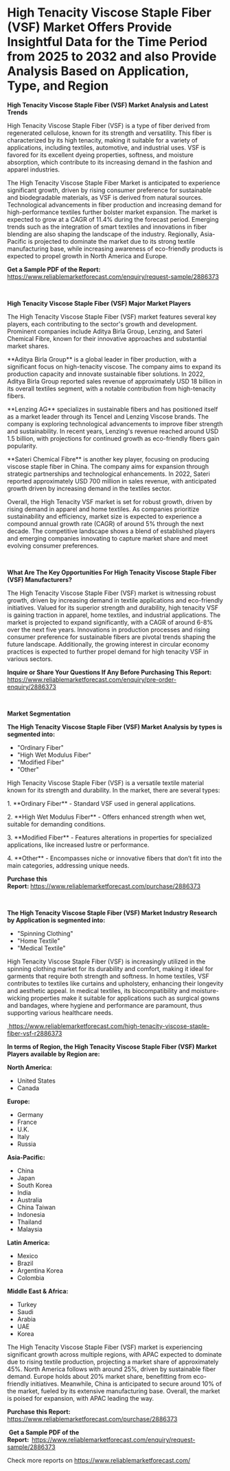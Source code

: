 <p><h1>High Tenacity Viscose Staple Fiber (VSF) Market Offers Provide Insightful Data for the Time Period from 2025 to 2032 and also Provide Analysis Based on Application, Type, and Region</h1></p><p><strong>High Tenacity Viscose Staple Fiber (VSF) Market Analysis and Latest Trends</strong></p>
<p><p>High Tenacity Viscose Staple Fiber (VSF) is a type of fiber derived from regenerated cellulose, known for its strength and versatility. This fiber is characterized by its high tenacity, making it suitable for a variety of applications, including textiles, automotive, and industrial uses. VSF is favored for its excellent dyeing properties, softness, and moisture absorption, which contribute to its increasing demand in the fashion and apparel industries.</p><p>The High Tenacity Viscose Staple Fiber Market is anticipated to experience significant growth, driven by rising consumer preference for sustainable and biodegradable materials, as VSF is derived from natural sources. Technological advancements in fiber production and increasing demand for high-performance textiles further bolster market expansion. The market is expected to grow at a CAGR of 11.4% during the forecast period. Emerging trends such as the integration of smart textiles and innovations in fiber blending are also shaping the landscape of the industry. Regionally, Asia-Pacific is projected to dominate the market due to its strong textile manufacturing base, while increasing awareness of eco-friendly products is expected to propel growth in North America and Europe.</p></p>
<p><strong>Get a Sample PDF of the Report:&nbsp;</strong> <a href="https://www.reliablemarketforecast.com/enquiry/request-sample/2886373?utm_campaign=2803&utm_medium=2&utm_source=Github&utm_content=ia&utm_term=13032025&utm_id=high-tenacity-viscose-staple-fiber-vsf">https://www.reliablemarketforecast.com/enquiry/request-sample/2886373</a></p>
<p>&nbsp;</p>
<p><strong>High Tenacity Viscose Staple Fiber (VSF) Major Market Players</strong></p>
<p><p>The High Tenacity Viscose Staple Fiber (VSF) market features several key players, each contributing to the sector's growth and development. Prominent companies include Aditya Birla Group, Lenzing, and Sateri Chemical Fibre, known for their innovative approaches and substantial market shares.</p><p>**Aditya Birla Group** is a global leader in fiber production, with a significant focus on high-tenacity viscose. The company aims to expand its production capacity and innovate sustainable fiber solutions. In 2022, Aditya Birla Group reported sales revenue of approximately USD 18 billion in its overall textiles segment, with a notable contribution from high-tenacity fibers.</p><p>**Lenzing AG** specializes in sustainable fibers and has positioned itself as a market leader through its Tencel and Lenzing Viscose brands. The company is exploring technological advancements to improve fiber strength and sustainability. In recent years, Lenzing's revenue reached around USD 1.5 billion, with projections for continued growth as eco-friendly fibers gain popularity.</p><p>**Sateri Chemical Fibre** is another key player, focusing on producing viscose staple fiber in China. The company aims for expansion through strategic partnerships and technological enhancements. In 2022, Sateri reported approximately USD 700 million in sales revenue, with anticipated growth driven by increasing demand in the textiles sector.</p><p>Overall, the High Tenacity VSF market is set for robust growth, driven by rising demand in apparel and home textiles. As companies prioritize sustainability and efficiency, market size is expected to experience a compound annual growth rate (CAGR) of around 5% through the next decade. The competitive landscape shows a blend of established players and emerging companies innovating to capture market share and meet evolving consumer preferences.</p></p>
<p>&nbsp;</p>
<p><strong>What Are The Key Opportunities For High Tenacity Viscose Staple Fiber (VSF) Manufacturers?</strong></p>
<p><p>The High Tenacity Viscose Staple Fiber (VSF) market is witnessing robust growth, driven by increasing demand in textile applications and eco-friendly initiatives. Valued for its superior strength and durability, high tenacity VSF is gaining traction in apparel, home textiles, and industrial applications. The market is projected to expand significantly, with a CAGR of around 6-8% over the next five years. Innovations in production processes and rising consumer preference for sustainable fibers are pivotal trends shaping the future landscape. Additionally, the growing interest in circular economy practices is expected to further propel demand for high tenacity VSF in various sectors.</p></p>
<p><strong>Inquire or Share Your Questions If Any Before Purchasing This Report:</strong> <a href="https://www.reliablemarketforecast.com/enquiry/pre-order-enquiry/2886373?utm_campaign=2803&utm_medium=2&utm_source=Github&utm_content=ia&utm_term=13032025&utm_id=high-tenacity-viscose-staple-fiber-vsf">https://www.reliablemarketforecast.com/enquiry/pre-order-enquiry/2886373</a></p>
<p>&nbsp;</p>
<p><strong>Market Segmentation</strong></p>
<p><strong>The High Tenacity Viscose Staple Fiber (VSF) Market Analysis by types is segmented into:</strong></p>
<p><ul><li>"Ordinary Fiber"</li><li>"High Wet Modulus Fiber"</li><li>"Modified Fiber"</li><li>"Other"</li></ul></p>
<p><p>High Tenacity Viscose Staple Fiber (VSF) is a versatile textile material known for its strength and durability. In the market, there are several types: </p><p>1. **Ordinary Fiber** - Standard VSF used in general applications. </p><p>2. **High Wet Modulus Fiber** - Offers enhanced strength when wet, suitable for demanding conditions. </p><p>3. **Modified Fiber** - Features alterations in properties for specialized applications, like increased lustre or performance. </p><p>4. **Other** - Encompasses niche or innovative fibers that don’t fit into the main categories, addressing unique needs.</p></p>
<p><strong>Purchase this Report:&nbsp;</strong><a href="https://www.reliablemarketforecast.com/purchase/2886373?utm_campaign=2803&utm_medium=2&utm_source=Github&utm_content=ia&utm_term=13032025&utm_id=high-tenacity-viscose-staple-fiber-vsf">https://www.reliablemarketforecast.com/purchase/2886373</a></p>
<p>&nbsp;</p>
<p><strong>The High Tenacity Viscose Staple Fiber (VSF) Market Industry Research by Application is segmented into:</strong></p>
<p><ul><li>"Spinning Clothing"</li><li>"Home Textile"</li><li>"Medical Textile"</li></ul></p>
<p><p>High Tenacity Viscose Staple Fiber (VSF) is increasingly utilized in the spinning clothing market for its durability and comfort, making it ideal for garments that require both strength and softness. In home textiles, VSF contributes to textiles like curtains and upholstery, enhancing their longevity and aesthetic appeal. In medical textiles, its biocompatibility and moisture-wicking properties make it suitable for applications such as surgical gowns and bandages, where hygiene and performance are paramount, thus supporting various healthcare needs.</p></p>
<p><a href="https://www.reliablemarketforecast.com/high-tenacity-viscose-staple-fiber-vsf-r2886373?utm_campaign=2803&utm_medium=2&utm_source=Github&utm_content=ia&utm_term=13032025&utm_id=high-tenacity-viscose-staple-fiber-vsf">&nbsp;https://www.reliablemarketforecast.com/high-tenacity-viscose-staple-fiber-vsf-r2886373</a></p>
<p><strong>In terms of Region, the High Tenacity Viscose Staple Fiber (VSF) Market Players available by Region are:</strong></p>
<p>
    <p> <strong> North America: </strong>
        <ul>
            <li>United States</li>
            <li>Canada</li>
        </ul>
        </p> 
    <p> <strong> Europe: </strong>
        <ul>
            <li>Germany</li>
            <li>France</li>
            <li>U.K.</li>
            <li>Italy</li>
            <li>Russia</li>
        </ul>
        </p> 
    <p> <strong> Asia-Pacific: </strong>
        <ul>
            <li>China</li>
            <li>Japan</li>
            <li>South Korea</li>
            <li>India</li>
            <li>Australia</li>
            <li>China Taiwan</li>
            <li>Indonesia</li>
            <li>Thailand</li>
            <li>Malaysia</li>
        </ul>
        </p> 
    <p> <strong> Latin America: </strong>
        <ul>
            <li>Mexico</li>
            <li>Brazil</li>
            <li>Argentina Korea</li>
            <li>Colombia</li>
        </ul>
        </p> 
    <p> <strong> Middle East & Africa: </strong>
        <ul>
            <li>Turkey</li>
            <li>Saudi</li>
            <li>Arabia</li>
            <li>UAE</li>
            <li>Korea</li>
        </ul>
    </p>
    </p>
<p><p>The High Tenacity Viscose Staple Fiber (VSF) market is experiencing significant growth across multiple regions, with APAC expected to dominate due to rising textile production, projecting a market share of approximately 45%. North America follows with around 25%, driven by sustainable fiber demand. Europe holds about 20% market share, benefitting from eco-friendly initiatives. Meanwhile, China is anticipated to secure around 10% of the market, fueled by its extensive manufacturing base. Overall, the market is poised for expansion, with APAC leading the way.</p></p>
<p><strong>Purchase this Report: </strong><a href="https://www.reliablemarketforecast.com/purchase/2886373?utm_campaign=2803&utm_medium=2&utm_source=Github&utm_content=ia&utm_term=13032025&utm_id=high-tenacity-viscose-staple-fiber-vsf">https://www.reliablemarketforecast.com/purchase/2886373</a></p>
<p>&nbsp;<strong>Get a Sample PDF of the Report:&nbsp;&nbsp;</strong><a href="https://www.reliablemarketforecast.com/enquiry/request-sample/2886373?utm_campaign=2803&utm_medium=2&utm_source=Github&utm_content=ia&utm_term=13032025&utm_id=high-tenacity-viscose-staple-fiber-vsf">https://www.reliablemarketforecast.com/enquiry/request-sample/2886373</a></p>
<p><strong></strong></p>
<p>Check more reports on <a href="https://www.reliablemarketforecast.com/?utm_campaign=2803&utm_medium=2&utm_source=Github&utm_content=ia&utm_term=13032025&utm_id=high-tenacity-viscose-staple-fiber-vsf">https://www.reliablemarketforecast.com/</a></p>